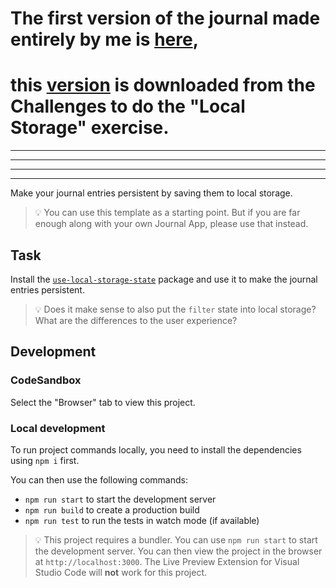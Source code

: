 # The first version of the journal made entirely by me is [here](https://github.com/MariaRiosNavarro/my-journal), 

# this [version](https://mariariosnavarro.github.io/react-journal-app2/) is downloaded from the Challenges to do the "Local Storage" exercise.

---

---

---

---



Make your journal entries persistent by saving them to local storage.

> 💡 You can use this template as a starting point. But if you are far enough along with your own Journal App, please use that instead.

## Task

Install the [`use-local-storage-state`](https://github.com/astoilkov/use-local-storage-state) package and use it to make the journal entries persistent.

> 💡 Does it make sense to also put the `filter` state into local storage? What are the differences to the user experience?

## Development

### CodeSandbox

Select the "Browser" tab to view this project.

### Local development

To run project commands locally, you need to install the dependencies using `npm i` first.

You can then use the following commands:

- `npm run start` to start the development server
- `npm run build` to create a production build
- `npm run test` to run the tests in watch mode (if available)

> 💡 This project requires a bundler. You can use `npm run start` to start the development server. You can then view the project in the browser at `http://localhost:3000`. The Live Preview Extension for Visual Studio Code will **not** work for this project.
